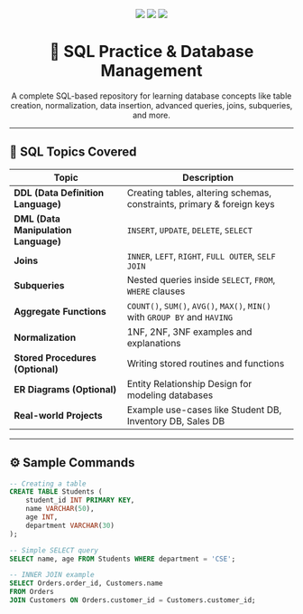 <p align="center">
  <img src="https://img.shields.io/badge/SQL-Database%20Management-blue?style=for-the-badge&logo=mysql&logoColor=white" />
  <img src="https://img.shields.io/badge/Relational%20Databases-SQL%20Queries-orange?style=for-the-badge&logo=postgresql&logoColor=white" />
  <img src="https://img.shields.io/badge/ERD-Design-purple?style=for-the-badge&logo=drawio&logoColor=white" />
</p>

<h1 align="center">🧠 SQL Practice & Database Management</h1>

<p align="center">
  A complete SQL-based repository for learning database concepts like table creation, normalization, data insertion, advanced queries, joins, subqueries, and more.
</p>

---

## 🧩 SQL Topics Covered

| Topic | Description |
|-------|-------------|
| **DDL (Data Definition Language)** | Creating tables, altering schemas, constraints, primary & foreign keys |
| **DML (Data Manipulation Language)** | `INSERT`, `UPDATE`, `DELETE`, `SELECT` |
| **Joins** | `INNER`, `LEFT`, `RIGHT`, `FULL OUTER`, `SELF JOIN` |
| **Subqueries** | Nested queries inside `SELECT`, `FROM`, `WHERE` clauses |
| **Aggregate Functions** | `COUNT()`, `SUM()`, `AVG()`, `MAX()`, `MIN()` with `GROUP BY` and `HAVING` |
| **Normalization** | 1NF, 2NF, 3NF examples and explanations |
| **Stored Procedures (Optional)** | Writing stored routines and functions |
| **ER Diagrams (Optional)** | Entity Relationship Design for modeling databases |
| **Real-world Projects** | Example use-cases like Student DB, Inventory DB, Sales DB |

---

## ⚙️ Sample Commands

```sql
-- Creating a table
CREATE TABLE Students (
    student_id INT PRIMARY KEY,
    name VARCHAR(50),
    age INT,
    department VARCHAR(30)
);

-- Simple SELECT query
SELECT name, age FROM Students WHERE department = 'CSE';

-- INNER JOIN example
SELECT Orders.order_id, Customers.name
FROM Orders
JOIN Customers ON Orders.customer_id = Customers.customer_id;
